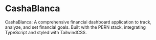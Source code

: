 # CashaBlanca
CashaBlanca: A comprehensive financial dashboard application to track, analyze, and set financial goals. Built with the PERN stack, integrating TypeScript and styled with TailwindCSS.
